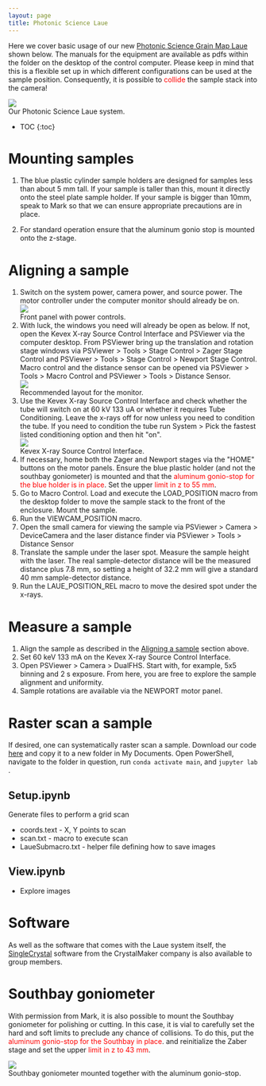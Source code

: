 ```yaml
---
layout: page
title: Photonic Science Laue
---
```


Here we cover basic usage of our new [Photonic Science Grain Map Laue](https://photonicscience.com/products/laue-crystal-orientation-system-2/) shown below. The manuals for the equipment are available as pdfs within the folder on the desktop of the control computer. Please keep in mind that this is a flexible set up in which different configurations can be used at the sample position. Consequently, it is possible to <span style="color: red;">collide</span> the sample stack into the camera! 

<div class="img_row">
    <img class="col two left" src="{{ site.baseurl }}/assets/img/Laue/system.jpg">
</div>
<div class="col two left caption">
    Our Photonic Science Laue system.
</div>


* TOC
{:toc}

# Mounting samples
1. The blue plastic cylinder sample holders are designed for samples less than about 5 mm tall. If your sample is taller than this, mount it directly onto the steel plate sample holder. If your sample is bigger than 10mm, speak to Mark so that we can ensure appropriate precautions are in place.

1. For standard operation ensure that the aluminum gonio stop is mounted onto the z-stage. 
 

# Aligning a sample<a name="align"></a>
1. Switch on the system power, camera power, and source power. The motor controller under the computer monitor should already be on.
    <div class="img_row">
        <img class="col two left" src="{{ site.baseurl }}/assets/img/Laue/panel.jpg">
    </div>
    <div class="col two left caption">
        Front panel with power controls.
    </div>
1. With luck, the windows you need will already be open as below. If not, open the Kevex X-ray Source Control Interface and PSViewer via the computer desktop. From PSViewer bring up the translation and rotation stage windows via PSViewer > Tools > Stage Control > Zager Stage Control and PSViewer > Tools > Stage Control > Newport Stage Control. Macro control and the distance sensor can be opened via PSViewer > Tools > Macro Control and PSViewer > Tools >  Distance Sensor. 
    <div class="img_row">
        <img class="col two left" src="{{ site.baseurl }}/assets/img/Laue/monitor.jpg">
    </div>
    <div class="col two left caption">
        Recommended layout for the monitor.
    </div>
1. Use the Kevex X-ray Source Control Interface and check whether the tube will switch on at 60 kV 133 uA or whether it requires Tube Conditioning. Leave the x-rays off for now unless you need to condition the tube. If you need to condition the tube run System > Pick the fastest listed conditioning option and then hit "on".
    <div class="img_row">
        <img class="col two left" src="{{ site.baseurl }}/assets/img/Laue/IV_control.jpg">
    </div>
    <div class="col two left caption">
        Kevex X-ray Source Control Interface.
    </div>
1. If necessary, home both the Zager and Newport stages via the "HOME" buttons on the motor panels. Ensure the blue plastic holder (and not the southbay goniometer) is mounted and that the <span style="color: red;">aluminum gonio-stop for the blue holder is in place</span>. Set the upper <span style="color: red;">limit in z to 55 mm</span>. 
1. Go to Macro Control. Load and execute the LOAD_POSITION macro from the desktop folder to move the sample stack to the front of the enclosure. Mount the sample. 
1. Run the VIEWCAM_POSITION macro.
1. Open the small camera for viewing the sample via PSViewer > Camera > DeviceCamera and the laser distance finder via PSViewer > Tools >  Distance Sensor
1. Translate the sample under the laser spot. Measure the sample height with the laser. The real sample-detector distance will be the measured distance plus 7.8 mm, so setting a height of 32.2 mm will give a standard 40 mm sample-detector distance.
1. Run the LAUE_POSITION_REL macro to move the desired spot under the x-rays.

# Measure a sample
1. Align the sample as described in the [Aligning a sample](#align) section above.
1. Set 60 keV 133 mA on the Kevex X-ray Source Control Interface.
1. Open PSViewer > Camera > DualFHS. Start with, for example, 5x5 binning and 2 s exposure. From here, you are free to explore the sample alignment and uniformity.
1. Sample rotations are available via the NEWPORT motor panel.

# Raster scan a sample
If desired, one can systematically raster scan a sample. Download our code [here](https://github.com/mpmdean/PS_laue_scanner) and copy it to a new folder in My Documents. Open PowerShell, navigate to the folder in question, run ```conda activate main```, and ```jupyter lab ```.

## Setup.ipynb
Generate files to perform a grid scan

- coords.text - X, Y points to scan
- scan.txt - macro to execute scan
- LaueSubmacro.txt - helper file defining how to save images

## View.ipynb
- Explore images

# Software
As well as the software that comes with the Laue system itself, the [SingleCrystal](https://crystalmaker.com/singlecrystal/) software from the CrystalMaker company is also available to group members.

# Southbay goniometer
With permission from Mark, it is also possible to mount the Southbay goniometer for polishing or cutting. In this case, it is vial to carefully set the hard and soft limits to preclude any chance of collisions. To do this, put the <span style="color: red;">aluminum gonio-stop for the Southbay in place</span>. and reinitialize the Zaber stage and set the upper <span style="color: red;">limit in z to 43 mm</span>. 

<div class="img_row">
    <img class="col two left" src="{{ site.baseurl }}/assets/img/Laue/southbay.jpg">
</div>
<div class="col two left caption">
    Southbay goniometer mounted together with the aluminum gonio-stop.
</div>